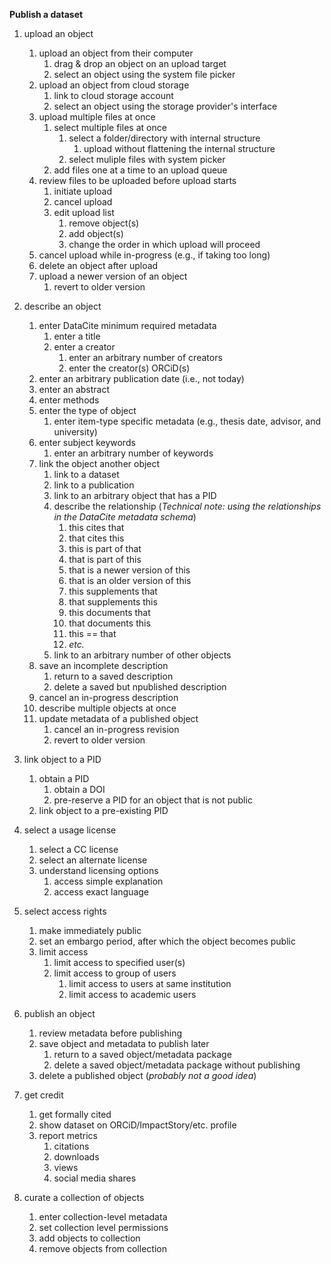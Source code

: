 **Publish a dataset**

1.	upload an object
	1.  upload an object from their computer
		1.	drag & drop an object on an upload target
		1.	select an object using the system file picker
	1.	upload an object from cloud storage
		1.	link to cloud storage account
		1.	select an object using the storage provider's interface
	1.  upload multiple files at once
		1.	select multiple files at once
			1.	select a folder/directory with internal structure
				1.	upload without flattening the internal structure
			1.	select muliple files with system picker
		1. add files one at a time to an upload queue 
	1.	review files to be uploaded before upload starts
		1. initiate upload
		1. cancel upload
		1. edit upload list
			1. remove object(s)
			1. add object(s)
			1. change the order in which upload will proceed 
	1.	cancel upload while in-progress
		(e.g., if taking too long)
	1.	delete an object after upload
	1.	upload a newer version of an object
		1.	revert to older version

1.  describe an object
	1.  enter DataCite minimum required metadata
		1.  enter a title
		1.  enter a creator
			1.	enter an arbitrary number of creators
			1.	enter the creator(s) ORCiD(s)
	1.	enter an arbitrary publication date (i.e., not today)
	1.  enter an abstract
	1.  enter methods
	1.	enter the type of object
		1.	enter item-type specific metadata
			(e.g., thesis date, advisor, and university)
	1.	enter subject keywords
		1.	enter an arbitrary number of keywords
	1.	link the object another object
		1.	link to a dataset
		1.	link to a publication
		1.	link to an arbitrary object that has a PID
		1.	describe the relationship 
			(_Technical note: using the relationships in the DataCite metadata schema_)
			1.	this cites that
			1.	that cites this
			1.	this is part of that
			1.	that is part of this 
			1.	that is a newer version of this
			1.	that is an older version of this
			1.	this supplements that
			1.	that supplements this
			1.	this documents that
			1.	that documents this
			1.	this == that
			1.	_etc._
		1.	link to an arbitrary number of other objects
	1.	save an incomplete description
		1.	return to a saved description
		2.	delete a saved but npublished description
	1.	cancel an in-progress description
	1.	describe multiple objects at once
	1.	update metadata of a published object
		1.	cancel an in-progress revision
		1.	revert to older version

1.	link object to a PID
	1.	obtain a PID
		1. 	obtain a DOI
		1. 	pre-reserve a PID for an object that is not public
	1. link object to a pre-existing PID

1.	select a usage license
	1. 	select a CC license
	2. 	select an alternate license
	3. 	understand licensing options
		1.	access simple explanation
		2.	access exact language
	
1.	select access rights
	1.	make immediately public
	2.	set an embargo period, after which the object becomes public
	3.	limit access
		1.	limit access to specified user(s)
		2.	limit access to group of users
			1. limit access to users at same institution
			2. limit access to academic users
			
1.	publish an object
	1.	review metadata before publishing
	2.	save object and metadata to publish later
		1.	return to a saved object/metadata package
		2.	delete a saved object/metadata package without publishing
	3.	delete a published object (_probably not a good idea_)

1.	get credit
	1.	get formally cited
	1.	show dataset on ORCiD/ImpactStory/etc. profile
	1.	report metrics
		1.	citations
		1.	downloads
		1.	views
		1.	social media shares
	
1.	curate a collection of objects
	1.	enter collection-level metadata
	1.	set collection level permissions
	1.	add objects to collection
	1.	remove objects from collection
